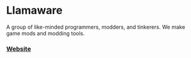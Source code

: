 # Llamaware

A group of like-minded programmers, modders, and tinkerers. We make game mods and modding tools.

### [Website](https://llamawa.re/)